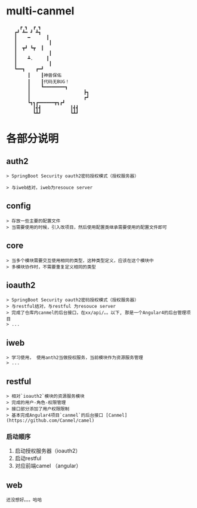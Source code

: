 # multi-canmel 

```
     ┏ ┓  ┏ ┓
   ┏┛ ┻━ ┛ ┻┓
   ┃    ━      ┃
   ┃            ┃
   ┃  ┳┛ ┗┳  ┃
   ┃            ┃
   ┃    ┻.     ┃
   ┃            ┃
   ┗━━┓    ┏━┛
        ┃    ┃神兽保佑
        ┃    ┃代码无BUG！
        ┃    ┗━━━━━━━━┓
        ┃                    ┣┓
        ┃                    ┏┛
        ┗┓┓┏━━━━━━┳┓┏┛
          ┃┫┫           ┃┫┫
          ┗┻┛           ┗┻┛
```

# 各部分说明
## auth2
```
> SpringBoot Security oauth2密码授权模式（授权服务器）

> 与iweb结对，iweb为resouce server 
```

## config
```
> 存放一些主要的配置文件
> 当需要使用的时候，引入改项目，然后使用配置类继承需要使用的配置文件即可

```

## core
```
> 当多个模块需要交互使用相同的类型，这种类型定义，应该在这个模块中
> 多模块协作时，不需要重复定义相同的类型
```

## ioauth2
```
> SpringBoot Security oauth2密码授权模式（授权服务器）
> 与restful结对，与restful 为resouce server 
> 完成了仓库内canmel的后台接口，在xx/api/。。以下, 那是一个Angular4的后台管理项目
> ...
```

## iweb
```
> 学习使用， 使用anth2当做授权服务，当前模块作为资源服务管理
> ...
```

## restful
```
> 相对`ioauth2`模块的资源服务模块
> 完成的用户-角色-权限管理
> 接口部分添加了用户权限限制
> 基本完成Angular4项目`canmel`的后台接口 [Canmel](https://github.com/Canmel/camel)

```

### 启动顺序
1. 启动授权服务器（ioauth2）
2. 启动restful
3. 对应前端camel （angular）

## web
```
还没想好。。。哈哈

```

